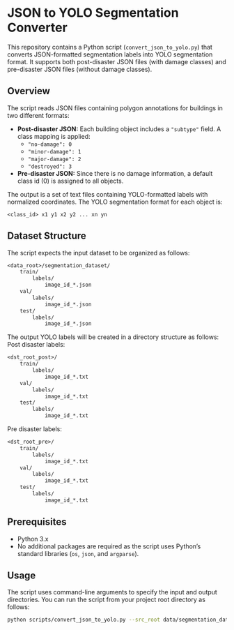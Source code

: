# JSON to YOLO Segmentation Converter

This repository contains a Python script (`convert_json_to_yolo.py`) that converts JSON-formatted segmentation labels into YOLO segmentation format. It supports both post-disaster JSON files (with damage classes) and pre-disaster JSON files (without damage classes).

## Overview

The script reads JSON files containing polygon annotations for buildings in two different formats:
- **Post-disaster JSON:** Each building object includes a `"subtype"` field. A class mapping is applied:
  - `"no-damage": 0`
  - `"minor-damage": 1`
  - `"major-damage": 2`
  - `"destroyed": 3`
- **Pre-disaster JSON:** Since there is no damage information, a default class id (0) is assigned to all objects.

The output is a set of text files containing YOLO-formatted labels with normalized coordinates. The YOLO segmentation format for each object is:
```
<class_id> x1 y1 x2 y2 ... xn yn
```

## Dataset Structure

The script expects the input dataset to be organized as follows:

```graphql
<data_root>/segmentation_dataset/
    train/
        labels/
            image_id_*.json
    val/
        labels/
            image_id_*.json
    test/
        labels/
            image_id_*.json
```

The output YOLO labels will be created in a directory structure as follows:
Post disaster labels:
```graphql
<dst_root_post>/
    train/
        labels/
            image_id_*.txt
    val/
        labels/
            image_id_*.txt
    test/
        labels/
            image_id_*.txt
```
Pre disaster labels:
```graphql
<dst_root_pre>/
    train/
        labels/
            image_id_*.txt
    val/
        labels/
            image_id_*.txt
    test/
        labels/
            image_id_*.txt
```

## Prerequisites

- Python 3.x
- No additional packages are required as the script uses Python’s standard libraries (`os`, `json`, and `argparse`).


## Usage

The script uses command-line arguments to specify the input and output directories. You can run the script from your project root directory as follows:

```bash
python scripts/convert_json_to_yolo.py --src_root data/segmentation_dataset --dst_root yolo
```